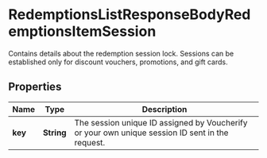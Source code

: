 

# RedemptionsListResponseBodyRedemptionsItemSession

Contains details about the redemption session lock. Sessions can be established only for discount vouchers, promotions, and gift cards.

## Properties

| Name | Type | Description |
|------------ | ------------- | ------------- |
|**key** | **String** | The session unique ID assigned by Voucherify or your own unique session ID sent in the request. |



